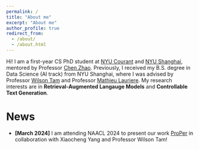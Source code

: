 ```yaml
---
permalink: /
title: "About me"
excerpt: "About me"
author_profile: true
redirect_from: 
  - /about/
  - /about.html
---
```


Hi! I am a first-year CS PhD student at [NYU Courant](https://cims.nyu.edu/dynamic/) and [NYU Shanghai](https://shanghai.nyu.edu), mentored by Professor [Chen Zhao](http://www.chenz.umiacs.io/). Previously, I received my B.S. degree in Data Science (AI track) from NYU Shanghai, where I was advised by Professor [Wilson Tam](https://shanghai.nyu.edu/academics/faculty/directory/yik-cheung-wilson-tam) and Professor [Mathieu Lauriere](https://mlauriere.github.io/). My research interests are in **Retrieval-Augmented Langauge Models** and **Controllable Text Generation**. 

News
======

* **[March 2024]** I am attending NAACL 2024 to present our work [ProPer](https://arxiv.org/abs/2405.17893) in collaboration with Xiaocheng Yang and Professor Wilson Tam!


